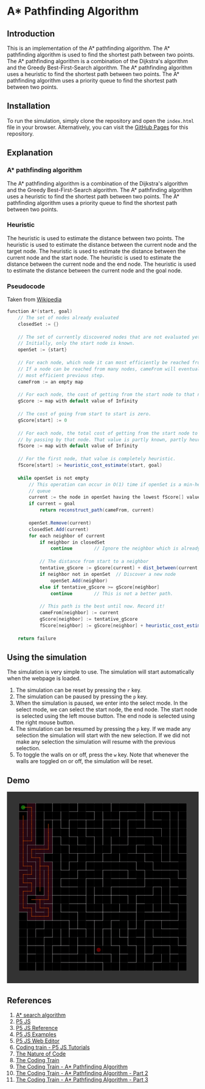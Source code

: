 # A* Pathfinding Algorithm

## Introduction

This is an implementation of the A* pathfinding algorithm. The A* pathfinding algorithm is used to find the shortest path between two points. The A* pathfinding algorithm is a combination of the Dijkstra's algorithm and the Greedy Best-First-Search algorithm. The A* pathfinding algorithm uses a heuristic to find the shortest path between two points. The A* pathfinding algorithm uses a priority queue to find the shortest path between two points.

## Installation

To run the simulation, simply clone the repository and open the `index.html` file in your browser. Alternatively, you can visit the [GitHub Pages](https://ghostscypher.github.io/a_star/src/index.html) for this repository.

## Explanation

### A* pathfinding algorithm

The A* pathfinding algorithm is a combination of the Dijkstra's algorithm and the Greedy Best-First-Search algorithm. The A* pathfinding algorithm uses a heuristic to find the shortest path between two points. The A* pathfinding algorithm uses a priority queue to find the shortest path between two points.

### Heuristic

The heuristic is used to estimate the distance between two points. The heuristic is used to estimate the distance between the current node and the target node. The heuristic is used to estimate the distance between the current node and the start node. The heuristic is used to estimate the distance between the current node and the end node. The heuristic is used to estimate the distance between the current node and the goal node.

### Pseudocode

Taken from [Wikipedia](https://en.wikipedia.org/wiki/A*_search_algorithm#Pseudocode)

```java
function A*(start, goal)
    // The set of nodes already evaluated
    closedSet := {}

    // The set of currently discovered nodes that are not evaluated yet.
    // Initially, only the start node is known.
    openSet := {start}

    // For each node, which node it can most efficiently be reached from.
    // If a node can be reached from many nodes, cameFrom will eventually contain the
    // most efficient previous step.
    cameFrom := an empty map

    // For each node, the cost of getting from the start node to that node.
    gScore := map with default value of Infinity

    // The cost of going from start to start is zero.
    gScore[start] := 0

    // For each node, the total cost of getting from the start node to the goal
    // by passing by that node. That value is partly known, partly heuristic.
    fScore := map with default value of Infinity

    // For the first node, that value is completely heuristic.
    fScore[start] := heuristic_cost_estimate(start, goal)

    while openSet is not empty
        // This operation can occur in O(1) time if openSet is a min-heap or a priority
        // queue
        current := the node in openSet having the lowest fScore[] value
        if current = goal
            return reconstruct_path(cameFrom, current)

        openSet.Remove(current)
        closedSet.Add(current)
        for each neighbor of current
            if neighbor in closedSet
                continue		// Ignore the neighbor which is already evaluated.

            // The distance from start to a neighbor
            tentative_gScore := gScore[current] + dist_between(current, neighbor)
            if neighbor not in openSet	// Discover a new node
                openSet.Add(neighbor)
            else if tentative_gScore >= gScore[neighbor]
                continue		// This is not a better path.

            // This path is the best until now. Record it!
            cameFrom[neighbor] := current
            gScore[neighbor] := tentative_gScore
            fScore[neighbor] := gScore[neighbor] + heuristic_cost_estimate(neighbor, goal)

    return failure
```

## Using the simulation

The simulation is very simple to use. The simulation will start automatically when the webpage is loaded.

1. The simulation can be reset by pressing the `r` key.
2. The simulation can be paused by pressing the `p` key.
3. When the simulation is paused, we enter into the select mode. In the select mode, we can select the start node, the end node. The start node is selected using the left mouse button. The end node is selected using the right mouse button.
4. The simulation can be resumed by pressing the `p` key. If we made any selection the simulation will start with the new selection. If we did not make any selection the simulation will resume with the previous selection.
5. To toggle the walls on or off, press the `w` key. Note that whenever the walls are toggled on or off, the simulation will be reset.

## Demo

<img src="https://raw.githubusercontent.com/ghostscypher/a_star/output/demo.gif" alt="A*_search_algorithm">

## References

1. [A* search algorithm](https://en.wikipedia.org/wiki/A*_search_algorithm)
2. [P5 JS](https://p5js.org/)
3. [P5 JS Reference](https://p5js.org/reference/)
4. [P5 JS Examples](https://p5js.org/examples/)
5. [P5 JS Web Editor](https://editor.p5js.org/)
6. [Coding train - P5 JS Tutorials](https://www.youtube.com/user/shiffman/playlists?view=50&sort=dd&shelf_id=14)
7. [The Nature of Code](https://natureofcode.com/)
8. [The Coding Train](https://thecodingtrain.com/)
9. [The Coding Train - A* Pathfinding Algorithm](https://www.youtube.com/watch?v=aKYlikFAV4k)
10. [The Coding Train - A* Pathfinding Algorithm - Part 2](https://www.youtube.com/watch?v=JtiK0DOeI4A)
11. [The Coding Train - A* Pathfinding Algorithm - Part 3](https://www.youtube.com/watch?v=SmkYygyxw18)